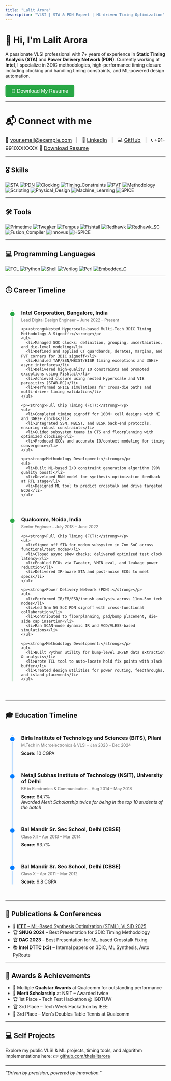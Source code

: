 ```yaml
---
title: "Lalit Arora"
description: "VLSI | STA & PDN Expert | ML-driven Timing Optimization"
---
```


# 👋 Hi, I'm Lalit Arora

A passionate VLSI professional with 7+ years of experience in **Static Timing Analysis (STA)** and **Power Delivery Network (PDN)**. Currently working at **Intel**, I specialize in 3DIC methodologies, high-performance timing closure including clocking and handling timing constraints, and ML-powered design automation. 

<div style="margin-top:20px;">
  <a href="https://raw.githubusercontent.com/thelalitarora/thelalitarora.github.io/main/RESUME.pdf" target="_blank" style="text-decoration:none;">
    <button style="padding: 10px 20px; background-color:#28a745; color:white; border:none; border-radius:6px; font-size:16px;">
      📄 Download My Resume
    </button>
  </a>
</div>

---

# 📬 Connect with me

<div style="margin-top:20px; font-size:16px;">
  📧 <a href="mailto:vlalitarora@gmail.com">your.email@example.com</a> &nbsp; | &nbsp;
  🔗 <a href="https://www.linkedin.com/in/lalit-arora">LinkedIn</a> &nbsp; | &nbsp;
  💻 <a href="https://github.com/thelalitarora">GitHub</a> &nbsp; | &nbsp;
  📞 +91-9910XXXXXX
  📄 <a href="https://github.com/thelalitarora/thelalitarora.github.io/main/RESUME.pdf">Download Resume</a>
</div>

---

## 🎖️ Skills

![STA](https://img.shields.io/badge/STA-Expert-brightgreen)
![PDN](https://img.shields.io/badge/PDN-Expert-brightgreen)
![Clocking](https://img.shields.io/badge/Clocking-Expert-brightgreen)
![Timing_Constraints](https://img.shields.io/badge/Timing_Constraints-Expert-brightgreen)
![PVT](https://img.shields.io/badge/PVT-Advanced-blue)
![Methodology](https://img.shields.io/badge/Methodology-Advanced-blue)
![Scripting](https://img.shields.io/badge/Scripting-Advanced-blue)
![Physical_Design](https://img.shields.io/badge/Physical_Design-Intermediate-yellow)
![Machine_Learning](https://img.shields.io/badge/ML_in_VLSI-Intermediate-yellow)
![SPICE](https://img.shields.io/badge/SPICE-Intermediate-yellow)

---

## 🛠️ Tools

![Primetime](https://img.shields.io/badge/Primetime-Expert-brightgreen)
![Tweaker](https://img.shields.io/badge/Tweaker-Expert-brightgreen)
![Tempus](https://img.shields.io/badge/Tempus-Advanced-brightgreen)
![Fishtail](https://img.shields.io/badge/Fishtail-Advanced-blue)
![Redhawk](https://img.shields.io/badge/Redhawk-Advanced-blue)
![Redhawk_SC](https://img.shields.io/badge/Redhawk_SC-Advanced-blue)
![Fusion_Compiler](https://img.shields.io/badge/Fusion_Compiler-Intermediate-yellow)
![Innovus](https://img.shields.io/badge/Innovus-Intermediate-yellow)
![HSPICE](https://img.shields.io/badge/HSPICE-Intermediate-yellow)

---

## 💻 Programming Languages

![TCL](https://img.shields.io/badge/TCL-Expert-brightgreen)
![Python](https://img.shields.io/badge/Python-Expert-brightgreen)
![Shell](https://img.shields.io/badge/Shell-Advanced-blue)
![Verilog](https://img.shields.io/badge/Verilog-Intermediate-yellow)
![Perl](https://img.shields.io/badge/Perl-Intermediate-yellow)
![Embedded_C](https://img.shields.io/badge/Embedded_C-Intermediate-yellow)

---

## 🕒 Career Timeline

<style>
.timeline {
  position: relative;
  margin: 40px 0;
  padding: 0;
  list-style: none;
  max-width: 900px;
}
.timeline::before {
  content: '';
  position: absolute;
  top: 0;
  bottom: 0;
  left: 20px;
  width: 2px;
  background: #28a745;
}
.timeline-item {
  position: relative;
  margin-bottom: 60px;
  padding-left: 50px;
}
.timeline-item::before {
  content: '';
  position: absolute;
  top: 5px;
  left: 13px;
  width: 14px;
  height: 14px;
  border-radius: 50%;
  background: #28a745;
  border: 2px solid white;
}
.timeline-item h3 {
  margin: 0 0 6px;
}
.timeline-item span {
  font-size: 0.9em;
  color: #666;
}
.timeline-item ul {
  margin-top: 10px;
  padding-left: 20px;
}
.timeline-item li {
  margin-bottom: 6px;
}
</style>

<ul class="timeline">

  <li class="timeline-item">
    <h3>Intel Corporation, Bangalore, India</h3>
    <span>Lead Digital Design Engineer – June 2022 – Present</span>

    <p><strong>Nested Hyperscale-based Multi-Tech 3DIC Timing Methodology & Signoff:</strong></p>
    <ul>
      <li>Managed SOC clocks: definition, grouping, uncertainties, and die-level modeling</li>
      <li>Defined and applied CT guardbands, derates, margins, and PVT corners for 3DIC signoff</li>
      <li>Handled TAP/SSN/MBIST/BISR timing exceptions and 3GHz+ async interfaces</li>
      <li>Delivered high-quality IO constraints and promoted exceptions using Fishtail</li>
      <li>Achieved closure using nested Hyperscale and VIB parasitics (STAR-RC)</li>
      <li>Performed SPICE simulations for cross-die paths and multi-driver timing validation</li>
    </ul>

    <p><strong>Full Chip Timing (FCT):</strong></p>
    <ul>
      <li>Completed timing signoff for 100M+ cell designs with MI and 3GHz+ clocks</li>
      <li>Integrated SSN, MBIST, and BISR back-end protocols, ensuring robust constraints</li>
      <li>Guided subsystem teams in CTS and floorplanning with optimized clocking</li>
      <li>Produced ECOs and accurate IO/context modeling for timing convergence</li>
    </ul>

    <p><strong>Methodology Development:</strong></p>
    <ul>
      <li>Built ML-based I/O constraint generation algorithm (90% quality boost)</li>
      <li>Developed RNN model for synthesis optimization feedback at RTL stage</li>
      <li>Designed ML tool to predict crosstalk and drive targeted ECOs</li>
    </ul>
  </li>

  <li class="timeline-item">
    <h3>Qualcomm, Noida, India</h3>
    <span>Senior Engineer – July 2018 – June 2022</span>

    <p><strong>Full Chip Timing (FCT):</strong></p>
    <ul>
      <li>Signed off STA for modem subsystem in 7nm SoC across functional/test modes</li>
      <li>Closed async skew checks; delivered optimized test clock latency</li>
      <li>Enabled ECOs via Tweaker, VMIN eval, and leakage power reduction</li>
      <li>Delivered IR-aware STA and post-noise ECOs to meet specs</li>
    </ul>

    <p><strong>Power Delivery Network (PDN):</strong></p>
    <ul>
      <li>Performed IR/EM/ESD/inrush analysis across 11nm–5nm tech nodes</li>
      <li>Led 5nm 5G SoC PDN signoff with cross-functional collaboration</li>
      <li>Contributed to floorplanning, pad/bump placement, die-side cap insertion</li>
      <li>Ran SCAN-mode dynamic IR and VCD/VLESS-based simulations</li>
    </ul>

    <p><strong>Methodology Development:</strong></p>
    <ul>
      <li>Built Python utility for bump-level IR/EM data extraction & analysis</li>
      <li>Wrote TCL tool to auto-locate hold fix points with slack buffer</li>
      <li>Created design utilities for power routing, feedthroughs, and island placement</li>
    </ul>
  </li>

</ul>

---

## 🎓 Education Timeline

<style>
.edu-timeline {
  position: relative;
  margin: 40px 0;
  padding: 0;
  list-style: none;
  max-width: 900px;
}
.edu-timeline::before {
  content: '';
  position: absolute;
  top: 0;
  bottom: 0;
  left: 20px;
  width: 2px;
  background: #007bff;
}
.edu-item {
  position: relative;
  margin-bottom: 50px;
  padding-left: 50px;
}
.edu-item::before {
  content: '';
  position: absolute;
  top: 5px;
  left: 13px;
  width: 14px;
  height: 14px;
  border-radius: 50%;
  background: #007bff;
  border: 2px solid white;
}
.edu-item h3 {
  margin: 0 0 6px;
}
.edu-item span {
  font-size: 0.9em;
  color: #666;
}
.edu-item p {
  margin: 8px 0 0;
}
</style>

<ul class="edu-timeline">

  <li class="edu-item">
    <h3>Birla Institute of Technology and Sciences (BITS), Pilani</h3>
    <span>M.Tech in Microelectronics & VLSI – Jan 2023 – Dec 2024</span>
    <p><strong>Score:</strong> 10 CGPA</p>
  </li>

  <li class="edu-item">
    <h3>Netaji Subhas Institute of Technology (NSIT), University of Delhi</h3>
    <span>BE in Electronics & Communication – Aug 2014 – May 2018</span>
    <p><strong>Score:</strong> 84.7%<br>
    <em>Awarded Merit Scholarship twice for being in the top 10 students of the batch</em></p>
  </li>

  <li class="edu-item">
    <h3>Bal Mandir Sr. Sec School, Delhi (CBSE)</h3>
    <span>Class XII – Apr 2013 – Mar 2014</span>
    <p><strong>Score:</strong> 93.7%</p>
  </li>

  <li class="edu-item">
    <h3>Bal Mandir Sr. Sec School, Delhi (CBSE)</h3>
    <span>Class X – Apr 2011 – Mar 2012</span>
    <p><strong>Score:</strong> 9.8 CGPA</p>
  </li>

</ul>

---

## 📄 Publications & Conferences

- 📝 [**IEEE** – ML-Based Synthesis Optimization (STML), VLSID 2025](https://ieeexplore.ieee.org/document/10900719)  
- 🏆 **SNUG 2024** – Best Presentation for 3DIC Timing Methodology  
- 🏆 **DAC 2023** – Best Presentation for ML-based Crosstalk Fixing  
- 📚 **Intel DTTC (x3)** – Internal papers on 3DIC, ML Synthesis, Auto PyRoute

---

## 🏅 Awards & Achievements

- 🥇 Multiple **Qualstar Awards** at Qualcomm for outstanding performance  
- 🥈 **Merit Scholarship** at NSIT – Awarded twice  
- 🏆 1st Place – Tech Fest Hackathon @ IGDTUW  
- 🏆 3rd Place – Tech Week Hackathon by IEEE  
- 🏓 3rd Place – Men’s Doubles Table Tennis at Qualcomm

---

## 💻 Self Projects

Explore my public VLSI & ML projects, timing tools, and algorithm implementations here:
👉 [github.com/thelalitarora](https://github.com/thelalitarora)

---



_“Driven by precision, powered by innovation.”_
